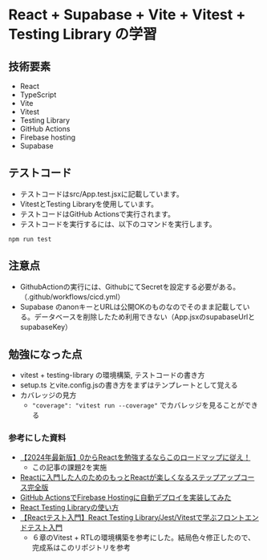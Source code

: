 # React + Supabase + Vite + Vitest + Testing Library の学習

## 技術要素
 - React
 - TypeScript
 - Vite
 - Vitest
 - Testing Library
 - GitHub Actions
- Firebase hosting
 - Supabase

## テストコード
 - テストコードはsrc/App.test.jsxに記載しています。
 - VitestとTesting Libraryを使用しています。
 - テストコードはGitHub Actionsで実行されます。
  - テストコードを実行するには、以下のコマンドを実行します。
   ```
   npm run test
   ```

## 注意点
- GithubActionの実行には、GithubにてSecretを設定する必要がある。（.github/workflows/cicd.yml）
- Supabase のanonキーとURLは公開OKのものなのでそのまま記載している。データベースを削除したため利用できない（App.jsxのsupabaseUrlとsupabaseKey）

## 勉強になった点
 - vitest + testing-library の環境構築, テストコードの書き方
  - setup.ts とvite.config.jsの書き方をまずはテンプレートとして覚える
- カバレッジの見方
  - ```"coverage": "vitest run --coverage"``` でカバレッジを見ることができる

### 参考にした資料
- [【2024年最新版】0からReactを勉強するならこのロードマップに従え！](https://qiita.com/Sicut_study/items/7d8c6f309dddda1a3961#jisou%E3%81%AE%E3%83%A1%E3%83%B3%E3%83%90%E3%83%BC%E5%8B%9F%E9%9B%86%E4%B8%AD)
  - この記事の課題2を実施
- [Reactに入門した人のためのもっとReactが楽しくなるステップアップコース完全版](https://www.udemy.com/course/react_stepup/)
- [GitHub ActionsでFirebase Hostingに自動デプロイを実装してみた](https://qiita.com/hiroyuki_0507/items/e86b8660c212e7e0cfbd)
- [React Testing Libraryの使い方](https://qiita.com/ossan-engineer/items/4757d7457fafd44d2d2f)
- [【Reactテスト入門】React Testing Library/Jest/Vitestで学ぶフロントエンドテスト入門](https://www.udemy.com/course/react-frontend-test-tutorial/)
  - ６章のVitest + RTLの環境構築を参考にした。結局色々修正したので、完成系はこのリポジトリを参考